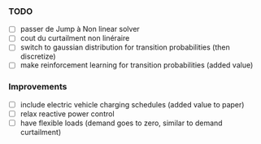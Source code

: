### TODO

- [ ] passer de Jump à Non linear solver
- [ ] cout du curtailment non linéraire
- [ ] switch to gaussian distribution for transition probabilities (then discretize)
- [ ] make reinforcement learning for transition probabilities (added value)

### Improvements

- [ ] include electric vehicle charging schedules (added value to paper)
- [ ] relax reactive power control
- [ ] have flexible loads (demand goes to zero, similar to demand curtailment)